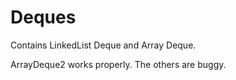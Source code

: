 # Deques

Contains LinkedList Deque and Array Deque.

ArrayDeque2 works properly. The others are buggy.
